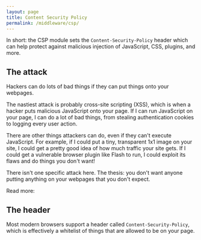 ```yaml
---
layout: page
title: Content Security Policy
permalink: /middleware/csp/
---
```

In short: the CSP module sets the `Content-Security-Policy` header which can help protect against malicious injection of JavaScript, CSS, plugins, and more.

The attack
----------

Hackers can do lots of bad things if they can put things onto your webpages.

The nastiest attack is probably cross-site scripting (XSS), which is when a hacker puts malicious JavaScript onto your page. If I can run JavaScript on your page, I can do a lot of bad things, from stealing authentication cookies to logging every user action.

There are other things attackers can do, even if they can't execute JavaScript. For example, if I could put a tiny, transparent 1x1 image on your site, I could get a pretty good idea of how much traffic your site gets. If I could get a vulnerable browser plugin like Flash to run, I could exploit its flaws and do things you don't want!

There isn't one specific attack here. The thesis: you don't want anyone putting anything on your webpages that you don't expect.

Read more:

The header
----------

Most modern browsers support a header called `Content-Security-Policy`, which is effectively a whitelist of things that are allowed to be on your page.
